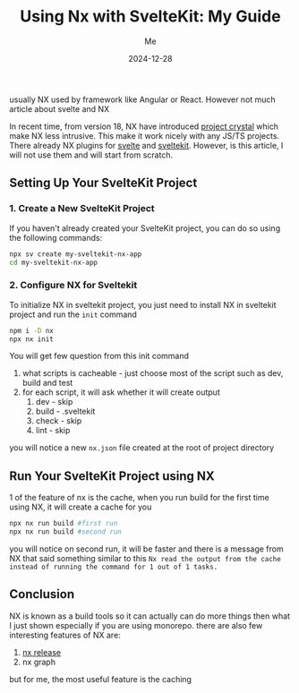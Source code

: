 ﻿---
title: 'Using Nx with SvelteKit: My Guide'
date: "2024-12-28"
description: usually NX used by framework like Angular or React. However not much article about svelte and NX 🚀
categories:
  - sveltekit
  - svelte
  - nx
image: /images/using-nx-in-sveltekit.png
author: Me
published: true
---
usually NX used by framework like Angular or React. However not much article about svelte and NX

In recent time, from version 18,  NX have introduced [project crystal](https://nx.dev/concepts/inferred-tasks) which make NX less intrusive.
This make it work nicely with any JS/TS projects. There already NX plugins for [svelte](https://nx.dev/showcase/example-repos/add-svelte) and [sveltekit](https://nxext.dev/docs/sveltekit/overview.html).
However, is this article, I will not use them and will start from scratch.

## Setting Up Your SvelteKit Project

### 1. Create a New SvelteKit Project

If you haven't already created your SvelteKit project, you can do so using the following commands:

```bash
npx sv create my-sveltekit-nx-app
cd my-sveltekit-nx-app
```

### 2. Configure NX for Sveltekit

To initialize NX in sveltekit project, you just need to install NX in sveltekit project and run the `init` command

```bash
npm i -D nx
npx nx init
```
You will get few question from this init command 
1. what scripts is cacheable - just choose most of the script such as dev, build and test
2. for each script, it will ask whether it will create output
   1. dev - skip
   2. build - .sveltekit
   3. check - skip
   4. lint - skip

you will notice a new `nx.json` file created at the root of project directory

## Run Your SvelteKit Project using NX

1 of the feature of nx is the cache, when you run build for the first time using NX, it will create a cache for you
```bash
npx nx run build #first run
npx nx run build #second run
```
you will notice on second run, it will be faster and there is a message from NX that said something similar to this `Nx read the output from the cache instead of running the command for 1 out of 1 tasks.`

## Conclusion
NX is known as a build tools so it can actually can do more things then what I just shown especially if you are using monorepo. there are also few interesting features of NX are:
1. [nx release](https://nx.dev/nx-api/nx/documents/release)
2. nx graph

but for me, the most useful feature is the caching
